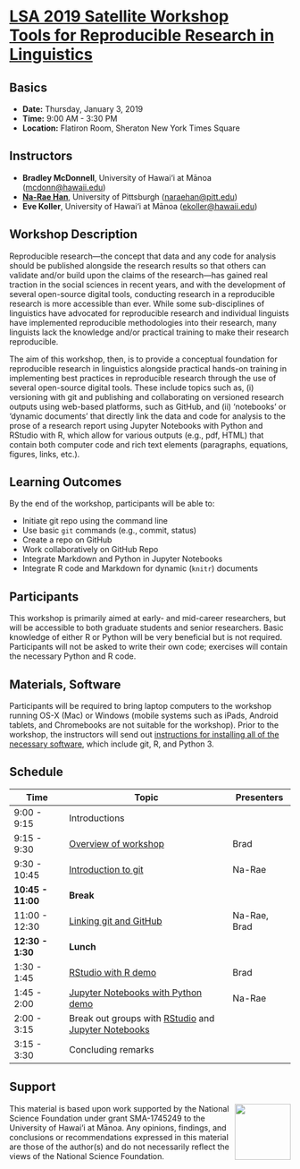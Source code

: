 # [LSA 2019 Satellite Workshop <br> Tools for Reproducible Research in Linguistics](https://www.linguisticsociety.org/content/2019-annual-meeting-satellite-workshop-tools-reproducible-research-linguistics) 



## Basics
* **Date:**	Thursday, January 3, 2019
* **Time:** 9:00 AM - 3:30 PM 
* **Location:** Flatiron Room, Sheraton New York Times Square

## Instructors
* **Bradley McDonnell**, University of Hawai‘i at Mānoa (<mcdonn@hawaii.edu>)
* [**Na-Rae Han**](http://www.pitt.edu/~naraehan/), University of Pittsburgh (<naraehan@pitt.edu>)
* **Eve Koller**, University of Hawai‘i at Mānoa (<ekoller@hawaii.edu>)


## Workshop Description

Reproducible research—the concept that data and any code for analysis should be published alongside the research results so that others can validate and/or build upon the claims of the research—has gained real traction in the social sciences in recent years, and with the development of several open-source digital tools, conducting research in a reproducible research is more accessible than ever. While some sub-disciplines of linguistics have advocated for reproducible research and individual linguists have implemented reproducible methodologies into their research, many linguists lack the knowledge and/or practical training to make their research reproducible.

The aim of this workshop, then, is to provide a conceptual foundation for reproducible research in linguistics alongside practical hands-on training in implementing best practices in reproducible research through the use of several open-source digital tools. These include topics such as, (i) versioning with git and publishing and collaborating on versioned research outputs using web-based platforms, such as GitHub, and (ii) ‘notebooks’ or ‘dynamic documents’ that directly link the data and code for analysis to the prose of a research report using Jupyter Notebooks with Python and RStudio with R, which allow for various outputs (e.g., pdf, HTML) that contain both computer code  and rich text elements (paragraphs, equations, figures, links, etc.).

## Learning Outcomes

By the end of the workshop, participants will be able to: 

- Initiate git repo using the command line
- Use basic `git` commands (e.g., commit, status)
- Create a repo on GitHub
- Work collaboratively on GitHub Repo
- Integrate Markdown and Python in Jupyter Notebooks
- Integrate R code and Markdown for dynamic (`knitr`) documents

## Participants
This workshop is primarily aimed at early- and mid-career researchers, but will be accessible to both graduate students and senior researchers. Basic knowledge of either R or Python will be very beneficial but is not required. Participants will not be asked to write their own code; exercises will contain the necessary Python and R code. 

## Materials, Software
Participants will be required to bring laptop computers to the workshop running OS-X (Mac) or Windows (mobile systems such as iPads, Android tablets, and Chromebooks are not suitable for the workshop). Prior to the workshop, the instructors will send out [instructions for installing all of the necessary software](installation.md), which include git, R, and Python 3. 

## Schedule

| Time | Topic | Presenters |
| --- | --- | --- |
| 9:00 - 9:15 | Introductions | |
| 9:15 - 9:30 | [Overview of workshop](https://mcdonn.github.io/LSA2019-Reproducible-Research/intro/intro_workshop.html) | Brad | 
| 9:30 - 10:45 | [Introduction to git](intro_to_git.md) | Na-Rae |
| **10:45 - 11:00** | **Break** | |
| 11:00 - 12:30 | [Linking git and GitHub](linking_git_and_github.md) | Na-Rae, Brad |
| **12:30 - 1:30** |  **Lunch** | |
| 1:30 - 1:45 | [RStudio with R demo](https://mcdonn.github.io/LSA2019-Reproducible-Research/dynamic_docs/dynamic_docs.html)  | Brad |
| 1:45 - 2:00 | [Jupyter Notebooks with Python demo](jupyter_notebook_python_demo.ipynb)  | Na-Rae |
| 2:00 - 3:15 | Break out groups with [RStudio](rstudio_dynamic_documents/README.md) and [Jupyter Notebooks](jupyter_notebook_python_demo.ipynb) | |
| 3:15 - 3:30 | Concluding remarks | |


## Support

<img src="https://www.nsf.gov/images/logos/NSF_4-Color_bitmap_Logo.png" width="100" align="right" /> 

This material is based upon work supported by the National Science Foundation under grant SMA-1745249 to the University of Hawai‘i at Mānoa. Any opinions, findings, and conclusions or recommendations expressed in this material are those of the author(s) and do not necessarily reflect the views of the National Science Foundation.
